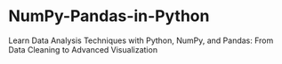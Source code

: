 # NumPy-Pandas-in-Python
Learn Data Analysis Techniques with Python, NumPy, and Pandas: From Data Cleaning to Advanced Visualization

